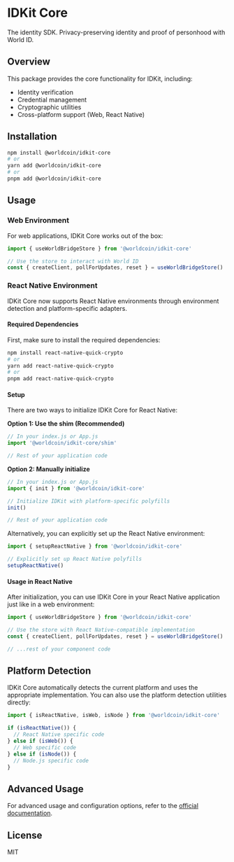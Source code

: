 # IDKit Core

The identity SDK. Privacy-preserving identity and proof of personhood with World ID.

## Overview

This package provides the core functionality for IDKit, including:

- Identity verification
- Credential management
- Cryptographic utilities
- Cross-platform support (Web, React Native)

## Installation

```bash
npm install @worldcoin/idkit-core
# or
yarn add @worldcoin/idkit-core
# or
pnpm add @worldcoin/idkit-core
```

## Usage

### Web Environment

For web applications, IDKit Core works out of the box:

```typescript
import { useWorldBridgeStore } from '@worldcoin/idkit-core'

// Use the store to interact with World ID
const { createClient, pollForUpdates, reset } = useWorldBridgeStore()
```

### React Native Environment

IDKit Core now supports React Native environments through environment detection and platform-specific adapters.

#### Required Dependencies

First, make sure to install the required dependencies:

```bash
npm install react-native-quick-crypto
# or
yarn add react-native-quick-crypto
# or
pnpm add react-native-quick-crypto
```

#### Setup

There are two ways to initialize IDKit Core for React Native:

**Option 1: Use the shim (Recommended)**

```typescript
// In your index.js or App.js
import '@worldcoin/idkit-core/shim'

// Rest of your application code
```

**Option 2: Manually initialize**

```typescript
// In your index.js or App.js
import { init } from '@worldcoin/idkit-core'

// Initialize IDKit with platform-specific polyfills
init()

// Rest of your application code
```

Alternatively, you can explicitly set up the React Native environment:

```typescript
import { setupReactNative } from '@worldcoin/idkit-core'

// Explicitly set up React Native polyfills
setupReactNative()
```

#### Usage in React Native

After initialization, you can use IDKit Core in your React Native application just like in a web environment:

```typescript
import { useWorldBridgeStore } from '@worldcoin/idkit-core'

// Use the store with React Native-compatible implementation
const { createClient, pollForUpdates, reset } = useWorldBridgeStore()

// ...rest of your component code
```

## Platform Detection

IDKit Core automatically detects the current platform and uses the appropriate implementation. You can also use the platform detection utilities directly:

```typescript
import { isReactNative, isWeb, isNode } from '@worldcoin/idkit-core'

if (isReactNative()) {
  // React Native specific code
} else if (isWeb()) {
  // Web specific code
} else if (isNode()) {
  // Node.js specific code
}
```

## Advanced Usage

For advanced usage and configuration options, refer to the [official documentation](https://docs.world.org/id/idkit).

## License

MIT